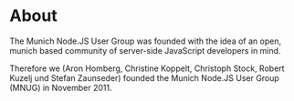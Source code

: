 # About

The Munich Node.JS User Group was founded with the idea of an open, 
munich based community of server-side JavaScript developers in mind. 

Therefore we (Aron Homberg, Christine Koppelt, Christoph Stock, Robert Kuzelj und Stefan Zaunseder) founded the Munich Node.JS User Group (MNUG) in November 2011.